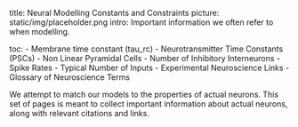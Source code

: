 title: Neural Modelling Constants and Constraints
picture: static/img/placeholder.png
intro: Important information we often refer to when modelling.

toc:
    - Membrane time constant (tau_rc)
    - Neurotransmitter Time Constants (PSCs)
    - Non Linear Pyramidal Cells
    - Number of Inhibitory Interneurons
    - Spike Rates
    - Typical Number of Inputs
    - Experimental Neuroscience Links
    - Glossary of Neuroscience Terms

We attempt to match our models to the properties of actual neurons.
This set of pages is meant to collect important information about actual neurons,
along with relevant citations and links.
